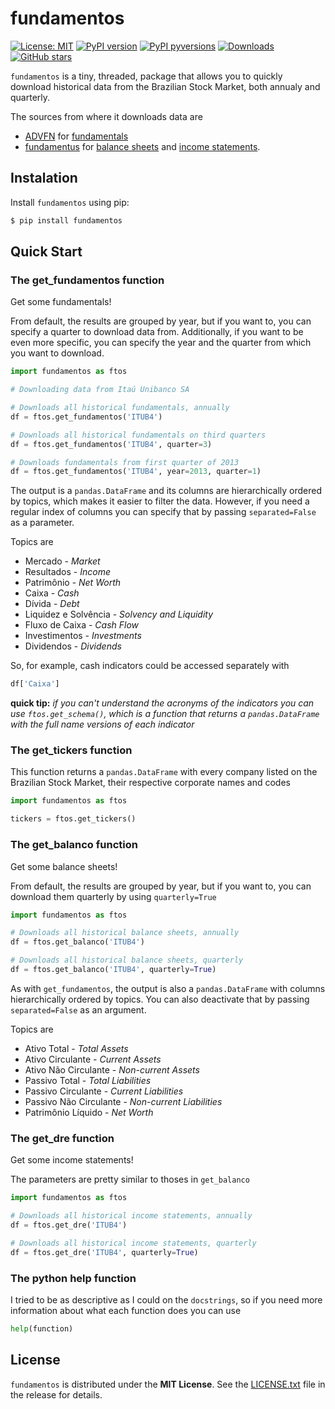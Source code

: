 
# fundamentos

[![License: MIT](https://img.shields.io/badge/License-MIT-green.svg)](https://github.com/NathanMoura/fundamentos/blob/master/LICENSE.txt)
[![PyPI version](https://badge.fury.io/py/fundamentos.svg)](https://badge.fury.io/py/fundamentos)
[![PyPI pyversions](https://img.shields.io/pypi/pyversions/fundamentos.svg)](https://pypi.python.org/pypi/fundamentos/)
[![Downloads](https://pepy.tech/badge/fundamentos)](https://pepy.tech/project/fundamentos)
[![GitHub stars](https://img.shields.io/github/stars/NathanMoura/fundamentos.svg?style=social&label=Star&maxAge=60)](https://github.com/NathanMoura/fundamentos/stargazers/)


`fundamentos` is a tiny, threaded, package that allows you to quickly download historical data from the Brazilian Stock Market, both annualy and quarterly.

The sources from where it downloads data are
- [ADVFN](https://br.advfn.com/bolsa-de-valores/bovespa "ADVFN") for [fundamentals](#the-get_fundamentos-function)
- [fundamentus](https://www.fundamentus.com.br/detalhes.php "fundamentus") for [balance sheets](#the-get_balanco-function) and [income statements](#the-get_dre-function).

## Instalation

Install `fundamentos` using pip:

```sh
$ pip install fundamentos
```


## Quick Start

### The get_fundamentos function

Get some fundamentals!

From default, the results are grouped by year, but if you want to, you can specify a quarter to download data from. Additionally, if you want to be even more specific, you can specify the year and the quarter from which you want to download.

```python
import fundamentos as ftos

# Downloading data from Itaú Unibanco SA

# Downloads all historical fundamentals, annually
df = ftos.get_fundamentos('ITUB4')

# Downloads all historical fundamentals on third quarters
df = ftos.get_fundamentos('ITUB4', quarter=3)

# Downloads fundamentals from first quarter of 2013
df = ftos.get_fundamentos('ITUB4', year=2013, quarter=1)
```

The output is a `pandas.DataFrame` and its columns are hierarchically ordered by topics, which makes it easier to filter the data. However, if you need a regular index of columns you can specify that by passing `separated=False` as a parameter.

Topics are


- Mercado - _Market_
- Resultados - _Income_
- Patrimônio - _Net Worth_
- Caixa - _Cash_
- Dívida - _Debt_
- Liquidez e Solvência - _Solvency and Liquidity_
- Fluxo de Caixa - _Cash Flow_
- Investimentos - _Investments_
- Dividendos - _Dividends_


So, for example, cash indicators could be accessed separately with

```python
df['Caixa']
```

**quick tip:** _if you can't understand the acronyms of the indicators you can use `ftos.get_schema()`, which is a function that returns a `pandas.DataFrame` with the full name versions of each indicator_

### The get_tickers function

This function returns a `pandas.DataFrame` with every company listed on the Brazilian Stock Market, their respective corporate names and codes

```python
import fundamentos as ftos

tickers = ftos.get_tickers()
```

### The get_balanco function

Get some balance sheets!

From default, the results are grouped by year, but if you want to, you can download them quarterly by using `quarterly=True`

```python
import fundamentos as ftos

# Downloads all historical balance sheets, annually
df = ftos.get_balanco('ITUB4')

# Downloads all historical balance sheets, quarterly
df = ftos.get_balanco('ITUB4', quarterly=True)
```
As with `get_fundamentos`, the output is also a `pandas.DataFrame` with columns hierarchically ordered by topics. You can also deactivate that by passing `separated=False` as an argument.

Topics are

- Ativo Total - _Total Assets_
- Ativo Circulante - _Current Assets_
- Ativo Não Circulante - _Non-current Assets_
- Passivo Total - _Total Liabilities_
- Passivo Circulante - _Current Liabilities_
- Passivo Não Circulante - _Non-current Liabilities_
- Patrimônio Líquido - _Net Worth_

### The get_dre function

Get some income statements!

The parameters are pretty similar to thoses in `get_balanco`

```python
import fundamentos as ftos

# Downloads all historical income statements, annually
df = ftos.get_dre('ITUB4')

# Downloads all historical income statements, quarterly
df = ftos.get_dre('ITUB4', quarterly=True)
```

### The python help function

I tried to be as descriptive as I could on the `docstrings`, so if you need more information about what each function does you can use

```python
help(function)
```


## License

`fundamentos` is distributed under the **MIT License**. See the [LICENSE.txt](https://github.com/NathanMoura/fundamentos/blob/master/LICENSE.txt) file in the release for details.
